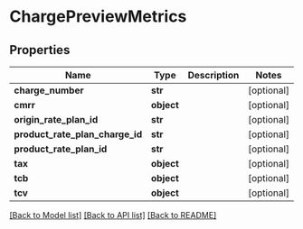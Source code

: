 # ChargePreviewMetrics

## Properties
Name | Type | Description | Notes
------------ | ------------- | ------------- | -------------
**charge_number** | **str** |  | [optional] 
**cmrr** | **object** |  | [optional] 
**origin_rate_plan_id** | **str** |  | [optional] 
**product_rate_plan_charge_id** | **str** |  | [optional] 
**product_rate_plan_id** | **str** |  | [optional] 
**tax** | **object** |  | [optional] 
**tcb** | **object** |  | [optional] 
**tcv** | **object** |  | [optional] 

[[Back to Model list]](../README.md#documentation-for-models) [[Back to API list]](../README.md#documentation-for-api-endpoints) [[Back to README]](../README.md)


